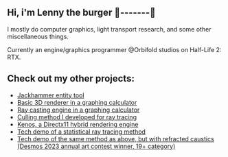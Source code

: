 ## Hi, i'm Lenny the burger 🔦-------🔺
I mostly do computer graphics, light transport research, and some other miscellaneous things.

Currently an engine/graphics programmer @Orbifold studios on Half-Life 2: RTX.

## Check out my other projects:
- [Jackhammer entity tool](https://github.com/Lenny-the-burger/jackhammer-entity-tool)
- [Basic 3D renderer in a graphing calculator](https://www.desmos.com/calculator/sgj6yzt48v)
- [Ray casting engine in a graphing calculator](https://www.desmos.com/calculator/9pena6ikij)
- [Culling method I developed for ray tracing](https://www.desmos.com/calculator/lez3huteog)
- [Kenos, a Directx11 hybrid rendering engine](https://github.com/Lenny-the-burger/Kenos)
- [Tech demo of a statistical ray tracing method](https://www.desmos.com/calculator/vgunkhtc7g)
- [Tech demo of the same method as above, but with refracted caustics](https://www.desmos.com/calculator/e5qpngkyci) [(Desmos 2023 annual art contest winner, 19+ category)](https://www.desmos.com/art)

